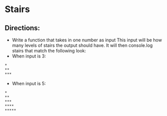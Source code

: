 # Stairs
## Directions:
* Write a function that takes in one number as input This input will be how many levels of stairs the output should have. It will then console.log stairs that match the following look:
* When input is 3:
```
*
**
***
```
* When input is 5:
```
*
**
***
****
*****
```